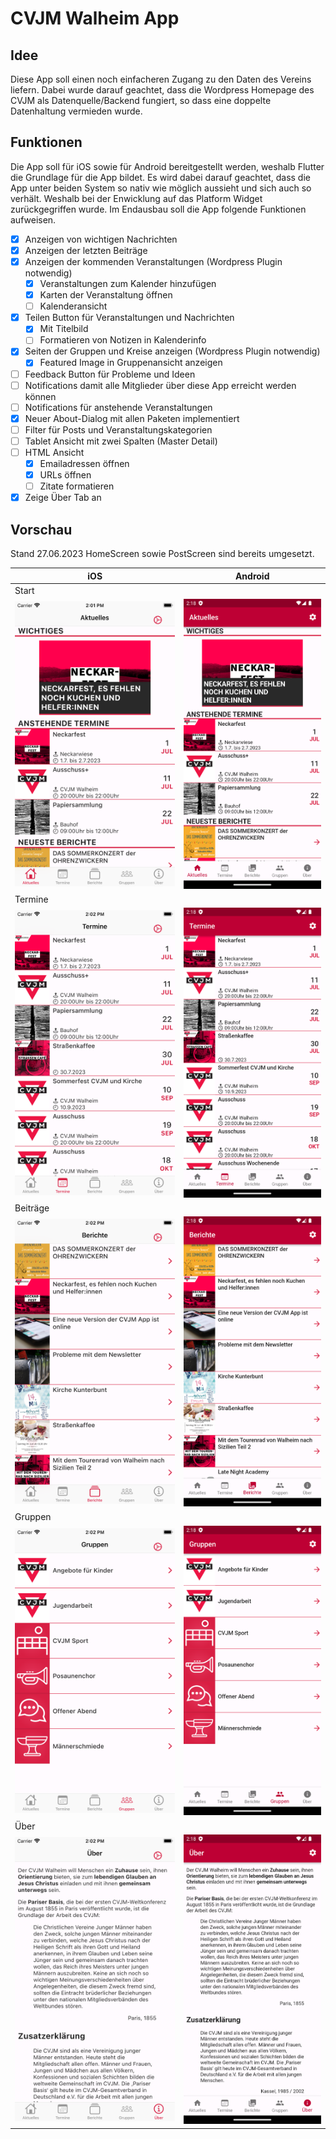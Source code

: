 # CVJM Walheim App

## Idee

Diese App soll einen noch einfacheren Zugang zu den Daten des Vereins liefern. Dabei wurde darauf geachtet, dass die Wordpress Homepage des CVJM als Datenquelle/Backend fungiert, so dass eine doppelte Datenhaltung vermieden wurde.

## Funktionen

Die App soll für iOS sowie für Android bereitgestellt werden, weshalb Flutter die Grundlage für die App bildet. Es wird dabei darauf geachtet, dass die App unter beiden System so nativ wie möglich aussieht und sich auch so verhält. Weshalb bei der Enwicklung auf das Platform Widget zurückgegriffen wurde.
Im Endausbau soll die App folgende Funktionen aufweisen.

- [x] Anzeigen von wichtigen Nachrichten
- [x] Anzeigen der letzten Beiträge
- [x] Anzeigen der kommenden Veranstaltungen (Wordpress Plugin notwendig)
  - [x] Veranstaltungen zum Kalender hinzufügen
  - [x] Karten der Veranstaltung öffnen
  - [ ] Kalenderansicht
- [x] Teilen Button für Veranstaltungen und Nachrichten
  - [x] Mit Titelbild
  - [ ] Formatieren von Notizen in Kalenderinfo
- [x] Seiten der Gruppen und Kreise anzeigen (Wordpress Plugin notwendig)
  - [x] Featured Image in Gruppenansicht anzeigen
- [ ] Feedback Button für Probleme und Ideen
- [ ] Notifications damit alle Mitglieder über diese App erreicht werden können
- [ ] Notifications für anstehende Veranstaltungen
- [x] Neuer About-Dialog mit allen Paketen implementiert
- [ ] Filter für Posts und Veranstaltungskategorien
- [ ] Tablet Ansicht mit zwei Spalten (Master Detail) 
- [ ] HTML Ansicht
  - [x] Emailadressen öffnen
  - [x] URLs öffnen
  - [ ] Zitate formatieren
- [x] Zeige Über Tab an

## Vorschau

Stand 27.06.2023 HomeScreen sowie PostScreen sind bereits umgesetzt.

| iOS                                    | Android                                        |
| -------------------------------------- | ---------------------------------------------- |
| Start                                  |
| ![iOS](images/Examples/ios/start.png)  | ![Android](images/Examples/android/start.png)  |
| Termine                                |
| ![iOS](images/Examples/ios/events.png) | ![Android](images/Examples/android/events.png) |
| Beiträge                               |
| ![iOS](images/Examples/ios/posts.png)  | ![Android](images/Examples/android/posts.png)  |
| Gruppen                                |
| ![iOS](images/Examples/ios/groups.png) | ![Android](images/Examples/android/groups.png) |
| Über                                   |
| ![iOS](images/Examples/ios/about.png)  | ![Android](images/Examples/android/about.png)  |

